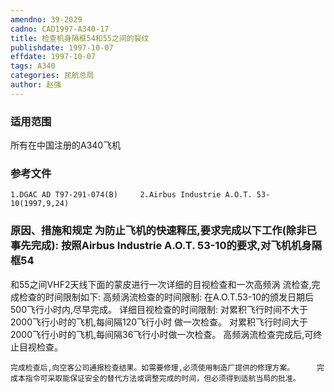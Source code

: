 ```yaml
---
amendno: 39-2029
cadno: CAD1997-A340-17
title: 检查机身隔框54和55之间的裂纹
publishdate: 1997-10-07
effdate: 1997-10-07
tags: A340
categories: 民航总局
author: 赵强
---
```


### 适用范围 
所有在中国注册的A340飞机

<!--more-->
### 参考文件
    1.DGAC AD T97-291-074(B)     2.Airbus Industrie A.O.T. 53-10(1997,9,24) 

### 原因、措施和规定 为防止飞机的快速释压,要求完成以下工作(除非已事先完成):     按照Airbus Industrie A.O.T. 53-10的要求,对飞机机身隔框54
和55之间VHF2天线下面的蒙皮进行一次详细的目视检查和一次高频涡
流检查,完成检查的时间限制如下:     高频涡流检查的时间限制: 在A.O.T.53-10的颁发日期后500飞行小时内,尽早完成。     详细目视检查的时间限制:     对累积飞行时间不大于2000飞行小时的飞机,每间隔120飞行小时
做一次检查。     对累积飞行时间大于2000飞行小时的飞机,每间隔36飞行小时做一次检查。     高频涡流检查完成后,可终止目视检查。    
  
    完成检查后,向空客公司通报检查结果。如需要修理,必须使用制造厂提供的修理方案。     完成本指令可采取能保证安全的替代方法或调整完成的时间，但必须得到适航当局的批准。
